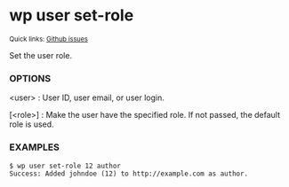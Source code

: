 # wp user set-role

<small>Quick links: <a href="https://github.com/issues?q=is%3Aopen+label%3Acommand%3Auser-set-role+sort%3Aupdated-desc+org%3Awp-cli">Github issues</a></small>

Set the user role.

### OPTIONS

&lt;user&gt;
: User ID, user email, or user login.

[&lt;role&gt;]
: Make the user have the specified role. If not passed, the default role is
used.

### EXAMPLES

    $ wp user set-role 12 author
    Success: Added johndoe (12) to http://example.com as author.


